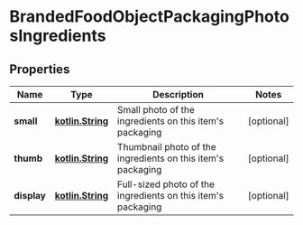 # BrandedFoodObjectPackagingPhotosIngredients

## Properties
Name | Type | Description | Notes
------------ | ------------- | ------------- | -------------
**small** | [**kotlin.String**](.md) | Small photo of the ingredients on this item&#x27;s packaging |  [optional]
**thumb** | [**kotlin.String**](.md) | Thumbnail photo of the ingredients on this item&#x27;s packaging |  [optional]
**display** | [**kotlin.String**](.md) | Full-sized photo of the ingredients on this item&#x27;s packaging |  [optional]
